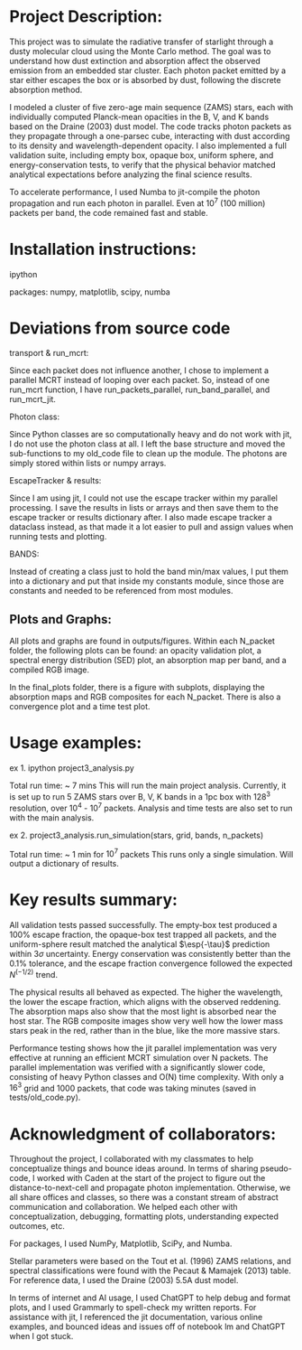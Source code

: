# Project Description: 

This project was to simulate the radiative transfer of starlight through a dusty molecular cloud using the Monte Carlo method. The goal was to understand how dust extinction and absorption affect the observed emission from an embedded star cluster. Each photon packet emitted by a star either escapes the box or is absorbed by dust, following the discrete absorption method.

I modeled a cluster of five zero-age main sequence (ZAMS) stars, each with individually computed Planck-mean opacities in the B, V, and K bands based on the Draine (2003) dust model. The code tracks photon packets as they propagate through a one-parsec cube, interacting with dust according to its density and wavelength-dependent opacity. I also implemented a full validation suite, including empty box, opaque box, uniform sphere, and energy-conservation tests, to verify that the physical behavior matched analytical expectations before analyzing the final science results.

To accelerate performance, I used Numba to jit-compile the photon propagation and run each photon in parallel. Even at $10^7$ (100 million) packets per band, the code remained fast and stable.

# Installation instructions:

ipython

packages: numpy, matplotlib, scipy, numba

# Deviations from source code

transport & run_mcrt:

Since each packet does not influence another, I chose to implement a parallel MCRT instead of looping over each packet. So, instead of one run_mcrt function, I have run_packets_parallel, run_band_parallel, and run_mcrt_jit. 

Photon class:

Since Python classes are so computationally heavy and do not work with jit, I do not use the photon class at all. I left the base structure and moved the sub-functions to my old_code file to clean up the module. The photons are simply stored within lists or numpy arrays. 

EscapeTracker & results:

Since I am using jit, I could not use the escape tracker within my parallel processing. I save the results in lists or arrays and then save them to the escape tracker or results dictionary after. I also made escape tracker a dataclass instead, as that made it a lot easier to pull and assign values when running tests and plotting. 

BANDS:

Instead of creating a class just to hold the band min/max values, I put them into a dictionary and put that inside my constants module, since those are constants and needed to be referenced from most modules. 

## Plots and Graphs:

All plots and graphs are found in outputs/figures. Within each N_packet folder, the following plots can be found: an opacity validation plot, a spectral energy distribution (SED) plot, an absorption map per band, and a compiled RGB image. 

In the final_plots folder, there is a figure with subplots, displaying the absorption maps and RGB composites for each N_packet. There is also a convergence plot and a time test plot. 

# Usage examples:

ex 1.
ipython project3_analysis.py

Total run time: ~ 7 mins
This will run the main project analysis. Currently, it is set up to run 5 ZAMS stars over B, V, K bands in a 1pc box with $128^3$ resolution, over $10^4$ - $10^7$ packets. Analysis and time tests are also set to run with the main analysis. 

ex 2.
project3_analysis.run_simulation(stars, grid, bands, n_packets)

Total run time: ~ 1 min for $10^7$ packets
This runs only a single simulation. Will output a dictionary of results. 

# Key results summary:

All validation tests passed successfully. The empty-box test produced a 100% escape fraction, the opaque-box test trapped all packets, and the uniform-sphere result matched the analytical $\esp{-\tau}$ prediction within $3\sigma$ uncertainty. Energy conservation was consistently better than the 0.1% tolerance, and the escape fraction convergence followed the expected $N^(-1/2)$ trend. 

The physical results all behaved as expected. The higher the wavelength, the lower the escape fraction, which aligns with the observed reddening. The absorption maps also show that the most light is absorbed near the host star. The RGB composite images show very well how the lower mass stars peak in the red, rather than in the blue, like the more massive stars. 

Performance testing shows how the jit parallel implementation was very effective at running an efficient MCRT simulation over N packets. The parallel implementation was verified with a significantly slower code, consisting of heavy Python classes and O(N) time complexity. With only a $16^3$ grid and 1000 packets, that code was taking minutes (saved in tests/old_code.py). 

# Acknowledgment of collaborators:

Throughout the project, I collaborated with my classmates to help conceptualize things and bounce ideas around. In terms of sharing pseudo-code, I worked with Caden at the start of the project to figure out the distance-to-next-cell and propagate photon implementation. Otherwise, we all share offices and classes, so there was a constant stream of abstract communication and collaboration. We helped each other with conceptualization, debugging, formatting plots, understanding expected outcomes, etc. 

For packages, I used NumPy, Matplotlib, SciPy, and Numba. 

Stellar parameters were based on the Tout et al. (1996) ZAMS relations, and spectral classifications were found with the Pecaut & Mamajek (2013) table. For reference data, I used the Draine (2003) 5.5A dust model.

In terms of internet and AI usage, I used ChatGPT to help debug and format plots, and I used Grammarly to spell-check my written reports. For assistance with jit, I referenced the jit documentation, various online examples, and bounced ideas and issues off of notebook lm and ChatGPT when I got stuck.
